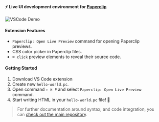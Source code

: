 #### ⚡️ Live UI development environment for [Paperclip](http://github.com/crcn/paperclip)

![VSCode Demo](https://user-images.githubusercontent.com/757408/75412579-f0965200-58f0-11ea-8043-76a0b0ec1a08.gif)

####  Extension Features

- `Paperclip: Open Live Preview` command for opening Paperclip previews.
- CSS color picker in Paperclip files.
- `⌘ click` preview elements to reveal their source code.

####  Getting Started

1. Download VS Code extension
1. Create new `hello-world.pc`.
1. Open command `⇧ ⌘ P` and select `Paperclip: Open Live Preview` command.
1. Start writing HTML in your `hello-world.pc` file! 🎉

> For further documentation around syntax, and code integration, you can [check out the main repository](http://github.com/crcn/paperclip). 

